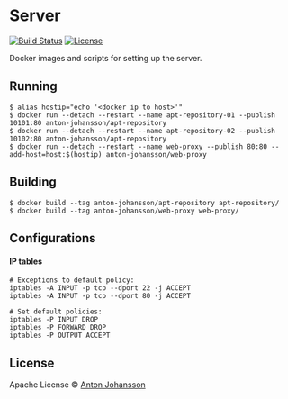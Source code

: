 # Server

[![Build Status](https://img.shields.io/travis/anton-johansson/server/master.svg)](https://travis-ci.org/anton-johansson/server)
[![License](https://img.shields.io/hexpm/l/plug.svg?maxAge=2592000)](https://raw.githubusercontent.com/anton-johansson/server/master/LICENSE)

Docker images and scripts for setting up the server.


## Running

```shell
$ alias hostip="echo '<docker ip to host>'"
$ docker run --detach --restart --name apt-repository-01 --publish 10101:80 anton-johansson/apt-repository
$ docker run --detach --restart --name apt-repository-02 --publish 10102:80 anton-johansson/apt-repository
$ docker run --detach --restart --name web-proxy --publish 80:80 --add-host=host:$(hostip) anton-johansson/web-proxy
```

## Building

```shell
$ docker build --tag anton-johansson/apt-repository apt-repository/
$ docker build --tag anton-johansson/web-proxy web-proxy/
```

## Configurations

#### IP tables

```shell
# Exceptions to default policy:
iptables -A INPUT -p tcp --dport 22 -j ACCEPT
iptables -A INPUT -p tcp --dport 80 -j ACCEPT

# Set default policies:
iptables -P INPUT DROP
iptables -P FORWARD DROP
iptables -P OUTPUT ACCEPT
```


## License

Apache License © [Anton Johansson](https://github.com/anton-johansson)
